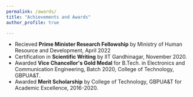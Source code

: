 ```yaml
---
permalink: /awards/
title: "Achievements and Awards"
author_profile: true

---
```


* Recieved **Prime Minister Research Fellowship** by Ministry of Human Resource and Development, April 2022
* Certification in **Scientific Writing** by IIT Gandhinagar, November 2020.
* Awarded **Vice Chancellor's Gold Medal** for B.Tech. in Electronics and Communication Engineering, Batch 2020, College of Technology, GBPUA&T.
* Awarded **Merit Scholarship** by College of Technology, GBPUA&T for Academic Excellence, 2016-2020.
